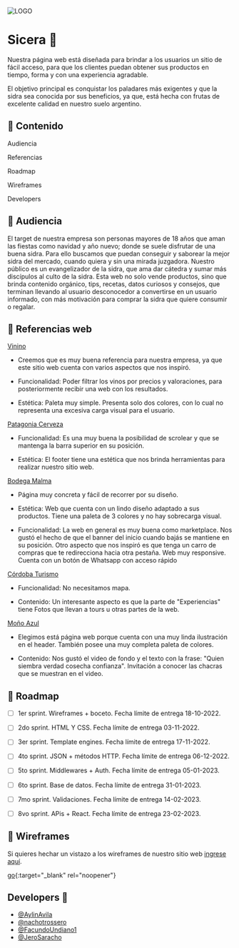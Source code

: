 ![LOGO](https://user-images.githubusercontent.com/61055543/196007158-41a8273d-4c77-4c81-8d63-351424f255b4.png)

# Sicera :champagne:

Nuestra página web está diseñada para brindar a los usuarios un sitio de fácil acceso, para que los clientes puedan obtener 
sus productos en tiempo, forma y con una experiencia agradable. 
    
El objetivo principal es conquistar los paladares más exigentes y que la sidra sea conocida por sus beneficios, ya que, está hecha
con frutas de excelente calidad en nuestro suelo argentino.
    

## :apple: Contenido 

  Audiencia

  Referencias

  Roadmap

  Wireframes

  Developers


## :apple: Audiencia 

   El target de nuestra empresa son personas mayores de 18 años que aman las fiestas como navidad y año 
   nuevo; donde se suele disfrutar de una buena sidra. Para ello buscamos que puedan conseguir y saborear
   la mejor sidra del mercado, cuando quiera y sin una mirada juzgadora.
   Nuestro público es un evangelizador de la sidra, que ama dar cátedra y sumar más discípulos al culto de
   la sidra.
   Esta web no solo vende productos, sino que brinda contenido orgánico, tips, recetas, datos curiosos y
   consejos, que terminan llevando al usuario desconocedor a convertirse en un usuario informado, con más
   motivación para comprar la sidra que quiere consumir o regalar.



## :apple: Referencias web 


[Vinino](https://www.vivino.com/)
  
   * Creemos que es muy buena referencia para nuestra empresa, ya que este sitio web cuenta con varios
    aspectos que nos inspiró.

   * Funcionalidad:
    Poder filtrar los vinos por precios y valoraciones, para posteriormente recibir una web con
    los resultados.

   * Estética:
    Paleta muy simple. Presenta solo dos colores, con lo cual no representa una excesiva carga visual
    para el usuario.

   
  [Patagonia Cerveza](https://www.cervezapatagonia.com.ar/)
   

   * Funcionalidad: 
    Es una muy buena la posibilidad de scrolear y que se mantenga la barra superior en su posición.

   * Estética:
    El footer tiene una estética que nos brinda herramientas para realizar nuestro sitio web.
    
    

  [Bodega Malma](https://shop.bodegamalma.com.ar/)
   

   * Página muy concreta y fácil de recorrer por su diseño.

   * Estética: 
    Web que cuenta con un lindo diseño adaptado a sus productos.
    Tiene una paleta de 3 colores y no hay sobrecarga visual.

   * Funcionalidad:
    La web en general es muy buena como marketplace.
    Nos gustó el hecho de que el banner del inicio cuando bajás se mantiene en su posición.
    Otro aspecto que nos inspiró es que tenga un carro de compras que te redirecciona hacia otra pestaña.
    Web muy responsive.
    Cuenta con un botón de Whatsapp con acceso rápido



  [Córdoba Turismo](https://www.cordobaturismo.gov.ar/cosa_para_hacer/caminos-del-vino/)
   

   * Funcionalidad:
    No necesitamos mapa.

   * Contenido:
    Un interesante aspecto es que la parte de "Experiencias" tiene Fotos que llevan a tours u otras partes de
    la web.



  [Moño Azul](https://mazul.com.ar/)
   

   * Elegimos está página web porque cuenta con una muy linda ilustración en el header. También posee una muy
    completa paleta de colores.

   * Contenido:
    Nos gustó el video de fondo y el texto con la frase: "Quien siembra verdad cosecha confianza".
    Invitación a conocer las chacras que se muestran en el video.

 


## :apple: Roadmap 

   - [ ] 1er sprint. Wireframes + boceto. Fecha límite de entrega 18-10-2022.

   - [ ] 2do sprint. HTML Y CSS. Fecha límite de entrega 03-11-2022.

   - [ ] 3er sprint. Template engines. Fecha límite de entrega 17-11-2022.

   - [ ] 4to sprint. JSON + métodos HTTP. Fecha límite de entrega 06-12-2022.

   - [ ] 5to sprint. Middlewares + Auth. Fecha límite de entrega 05-01-2023.

   - [ ] 6to sprint. Base de datos. Fecha límite de entrega 31-01-2023.

   - [ ] 7mo sprint. Validaciones. Fecha límite de entrega 14-02-2023.

   - [ ] 8vo sprint. APis + React. Fecha límite de entrega 23-02-2023.


## :apple: Wireframes 

   Si quieres hechar un vistazo a los wireframes de nuestro sitio web [ingrese aquí](https://www.figma.com/file/O5lbgB9RD6ZjLMi2E1M0Tb/DH---Proyecto-integrador---Sprint-1-Wireframes?node-id=0%3A1).
   
   [go](http://stackoverflow.com){:target="_blank" rel="noopener"}


## Developers :clinking_glasses:

   - [@AylinAvila](https://github.com/AylinAvila)
   - [@nachotrossero](https://github.com/nachotrossero)
   - [@FacundoUndiano1](https://github.com/FacundoUndiano1)
   - [@JeroSaracho](https://github.com/JeroSaracho)
